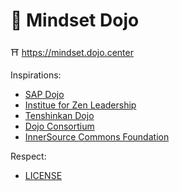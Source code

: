 # 🥋 Mindset Dojo

⛩️ https://mindset.dojo.center

Inspirations:

* [SAP Dojo](https://github.com/sap-samples/dojo)
* [Institue for Zen Leadership](https://zenleader.global)
* [Tenshinkan Dojo](https://japaneseculturecenter.com/classes/aikido)
* [Dojo Consortium](https://dojoconsortium.org)
* [InnerSource Commons Foundation](https://innersourcecommons.org)

Respect: 

* [LICENSE](LICENSE.md)
